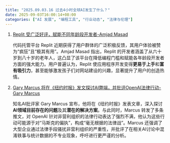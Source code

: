 ```yaml
---
title: "2025.09.03.16 过去4小时全球AI发生了什么？"
date: 2025-09-03T16:00:14+08:00
categories: ["AI 发展", "编程工具", "行业动态", "法律与伦理"]
---
```


1.  [Replit 受广泛好评，赋能不同年龄段开发者-Amjad Masad](https://x.com/amasad/status/1963134700677153080)

    代码托管平台 Replit 近期获得了用户群体的广泛积极反馈，其用户体验被赞为“疯狂”且“极其有用”。Amjad Masad 指出，Replit 的开发者涵盖了从六十岁到八十岁的老年人，这凸显了该平台在降低编程门槛和赋能各年龄段开发者方面的强大能力。用户普遍认为，Replit 使应用程序开发变得**更易于上手**和**富有吸引力**，甚至能够激发孩子们对网站建设的兴趣，显著提升了用户的创造热情。

2.  [Gary Marcus 将在《纽约时报》发文探讨AI弊端，并批评OpenAI法律行动-Gary Marcus](https://x.com/GaryMarcus/status/1963103601792098547)

    知名AI批评家 Gary Marcus 宣布，他将在《纽约时报》发表文章，深入探讨**AI领域目前存在的问题**及其**潜在的解决方案**。与此同时，Marcus 转发了多条推文，对 OpenAI 针对非营利组织的法律行动表达了强烈不满，他认为这些行动可能源于对“马斯克的偏执”，构成“毫无根据的法律战”。Marcus 还强调了大型企业通过法律手段骚扰非营利组织的严重性，并批评了在相关AI讨论中混淆轶事与统计数据的不专业现象，呼吁进行更严谨的分析。
